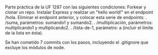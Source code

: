 Parte práctica de la UF 1287 con las siguientes condiciones:
Forkear y clonar un repo.
Instalar Express y realizar un "hello world!" en el endpoint /hola.
Eliminar el endpoint anterior, y colocar esta serie de endpoints:
  . /suma, parámetros: sumando1 y sumando2.
  . /multiplicación, parámetros: multiplicando1 y multiplicando2.
  . /lista-de-1, parámetro: a (incluir el límite de la lista en ésta).

  Se han cometido 7 commits con los pasos, incluyendo el .gitignore que excluye los módulos de node.
